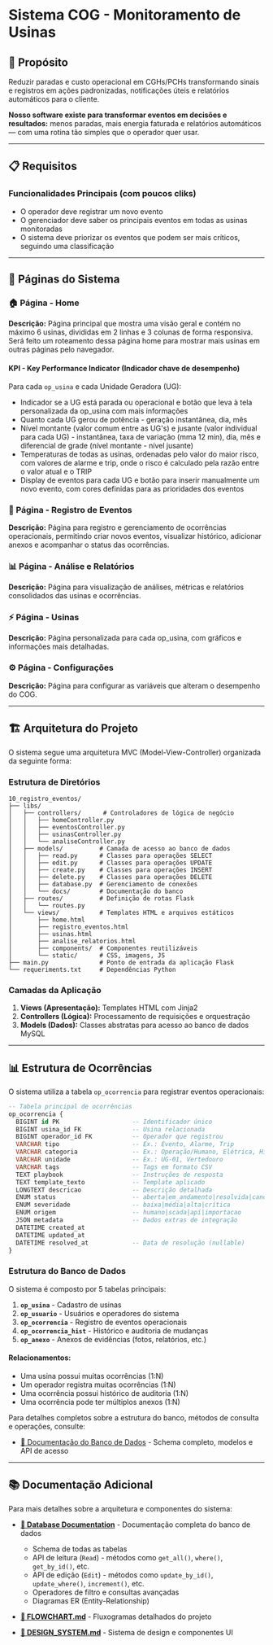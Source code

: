 # Sistema COG - Monitoramento de Usinas

## 🎯 Propósito

Reduzir paradas e custo operacional em CGHs/PCHs transformando sinais e registros em ações padronizadas, notificações úteis e relatórios automáticos para o cliente.

**Nosso software existe para transformar eventos em decisões e resultados:** menos paradas, mais energia faturada e relatórios automáticos — com uma rotina tão simples que o operador quer usar.

---

## 📋 Requisitos

### Funcionalidades Principais (com poucos cliks)

- O operador deve registrar um novo evento
- O gerenciador deve saber os principais eventos em todas as usinas monitoradas
- O sistema deve priorizar os eventos que podem ser mais críticos, seguindo uma classificação

---

## 📄 Páginas do Sistema

### 🏠 Página - Home

**Descrição:** Página principal que mostra uma visão geral e contém no máximo 6 usinas, divididas em 2 linhas e 3 colunas de forma responsiva. Será feito um roteamento dessa página home para mostrar mais usinas em outras páginas pelo navegador.

#### KPI - Key Performance Indicator (Indicador chave de desempenho)

Para cada `op_usina` e cada Unidade Geradora (UG):

- Indicador se a UG está parada ou operacional e botão que leva à tela personalizada da op_usina com mais informações
- Quanto cada UG gerou de potência - geração instantânea, dia, mês
- Nível montante (valor comum entre as UG's) e jusante (valor individual para cada UG) - instantânea, taxa de variação (mma 12 min), dia, mês e diferencial de grade (nível montante - nível jusante)
- Temperaturas de todas as usinas, ordenadas pelo valor do maior risco, com valores de alarme e trip, onde o risco é calculado pela razão entre o valor atual e o TRIP
- Display de eventos para cada UG e botão para inserir manualmente um novo evento, com cores definidas para as prioridades dos eventos

### 📝 Página - Registro de Eventos

**Descrição:** Página para registro e gerenciamento de ocorrências operacionais, permitindo criar novos eventos, visualizar histórico, adicionar anexos e acompanhar o status das ocorrências.

### 📊 Página - Análise e Relatórios

**Descrição:** Página para visualização de análises, métricas e relatórios consolidados das usinas e ocorrências.

### ⚡ Página - Usinas

**Descrição:** Página personalizada para cada op_usina, com gráficos e informações mais detalhadas.

### ⚙️ Página - Configurações

**Descrição:** Página para configurar as variáveis que alteram o desempenho do COG.

---

## 🏗️ Arquitetura do Projeto

O sistema segue uma arquitetura MVC (Model-View-Controller) organizada da seguinte forma:

### Estrutura de Diretórios

```
10_registro_eventos/
├── libs/
│   ├── controllers/      # Controladores de lógica de negócio
│   │   ├── homeController.py
│   │   ├── eventosController.py
│   │   ├── usinasController.py
│   │   └── analiseController.py
│   ├── models/          # Camada de acesso ao banco de dados
│   │   ├── read.py      # Classes para operações SELECT
│   │   ├── edit.py      # Classes para operações UPDATE
│   │   ├── create.py    # Classes para operações INSERT
│   │   ├── delete.py    # Classes para operações DELETE
│   │   ├── database.py  # Gerenciamento de conexões
│   │   └── docs/        # Documentação do banco
│   ├── routes/          # Definição de rotas Flask
│   │   └── routes.py
│   └── views/           # Templates HTML e arquivos estáticos
│       ├── home.html
│       ├── registro_eventos.html
│       ├── usinas.html
│       ├── analise_relatorios.html
│       ├── components/  # Componentes reutilizáveis
│       └── static/      # CSS, imagens, JS
├── main.py              # Ponto de entrada da aplicação Flask
└── requeriments.txt     # Dependências Python
```

### Camadas da Aplicação

1. **Views (Apresentação):** Templates HTML com Jinja2
2. **Controllers (Lógica):** Processamento de requisições e orquestração
3. **Models (Dados):** Classes abstratas para acesso ao banco de dados MySQL

---

## 📊 Estrutura de Ocorrências

O sistema utiliza a tabela `op_ocorrencia` para registrar eventos operacionais:

```sql
-- Tabela principal de ocorrências
op_ocorrencia {
  BIGINT id PK                    -- Identificador único
  BIGINT usina_id FK              -- Usina relacionada
  BIGINT operador_id FK           -- Operador que registrou
  VARCHAR tipo                    -- Ex.: Evento, Alarme, Trip
  VARCHAR categoria               -- Ex.: Operação/Humano, Elétrica, Hidráulica
  VARCHAR unidade                 -- Ex.: UG-01, Vertedouro
  VARCHAR tags                    -- Tags em formato CSV
  TEXT playbook                   -- Instruções de resposta
  TEXT template_texto             -- Template aplicado
  LONGTEXT descricao              -- Descrição detalhada
  ENUM status                     -- aberta|em_andamento|resolvida|cancelada
  ENUM severidade                 -- baixa|média|alta|crítica
  ENUM origem                     -- humano|scada|api|importacao
  JSON metadata                   -- Dados extras de integração
  DATETIME created_at
  DATETIME updated_at
  DATETIME resolved_at            -- Data de resolução (nullable)
}
```

### Estrutura do Banco de Dados

O sistema é composto por 5 tabelas principais:

1. **`op_usina`** - Cadastro de usinas
2. **`op_usuario`** - Usuários e operadores do sistema
3. **`op_ocorrencia`** - Registro de eventos operacionais
4. **`op_ocorrencia_hist`** - Histórico e auditoria de mudanças
5. **`op_anexo`** - Anexos de evidências (fotos, relatórios, etc.)

#### Relacionamentos:
- Uma usina possui muitas ocorrências (1:N)
- Um operador registra muitas ocorrências (1:N)
- Uma ocorrência possui histórico de auditoria (1:N)
- Uma ocorrência pode ter múltiplos anexos (1:N)

Para detalhes completos sobre a estrutura do banco, métodos de consulta e operações, consulte:
- [📘 Documentação do Banco de Dados](./libs/models/docs/database.md) - Schema completo, modelos e API de acesso

---

## 📚 Documentação Adicional

Para mais detalhes sobre a arquitetura e componentes do sistema:

- **[📘 Database Documentation](./libs/models/docs/database.md)** - Documentação completa do banco de dados
  - Schema de todas as tabelas
  - API de leitura (`Read`) - métodos como `get_all()`, `where()`, `get_by_id()`, etc.
  - API de edição (`Edit`) - métodos como `update_by_id()`, `update_where()`, `increment()`, etc.
  - Operadores de filtro e consultas avançadas
  - Diagramas ER (Entity-Relationship)

- **[🔄 FLOWCHART.md](./FLOWCHART.md)** - Fluxogramas detalhados do projeto

- **[🎨 DESIGN_SYSTEM.md](./DESIGN_SYSTEM.md)** - Sistema de design e componentes UI
